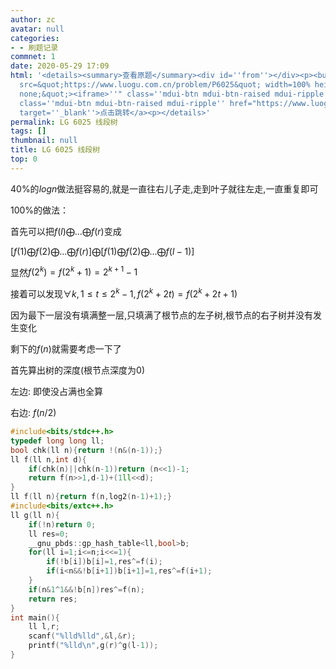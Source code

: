 ```yaml
---
author: zc
avatar: null
categories:
- - 刷题记录
commnet: 1
date: 2020-05-29 17:09
html: '<details><summary>查看原题</summary><div id=''from''></div><p><button onclick="document.getElementById(''from'').innerHTML=''<iframe
  src=&quot;https://www.luogu.com.cn/problem/P6025&quot; width=100% height=800px style=&quot;border:
  none;&quot;><iframe>''" class=''mdui-btn mdui-btn-raised mdui-ripple''>点击加载</button><a
  class=''mdui-btn mdui-btn-raised mdui-ripple'' href="https://www.luogu.com.cn/problem/P6025"
  target=''_blank''>点击跳转</a><p></details>'
permalink: LG 6025 线段树
tags: []
thumbnail: null
title: LG 6025 线段树
top: 0
---
```

40%的$log n$做法挺容易的,就是一直往右儿子走,走到叶子就往左走,一直重复即可

100%的做法：

首先可以把$f(l)\bigoplus\dots\bigoplus f(r)$变成

$[f(1)\bigoplus f(2)\bigoplus\dots\bigoplus f(r)]\bigoplus[f(1)\bigoplus f(2)\bigoplus\dots\bigoplus f(l-1)]$

显然$f(2^k)=f(2^k+1)=2^{k+1}-1$

接着可以发现$\forall k,1\le t\le 2^k-1,f(2^k+2t)=f(2^k+2t+1)$

因为最下一层没有填满整一层,只填满了根节点的左子树,根节点的右子树并没有发生变化

剩下的$f(n)$就需要考虑一下了

首先算出树的深度(根节点深度为0)

左边: 即使没占满也全算

右边: $f(n/2)$
```cpp
#include<bits/stdc++.h>
typedef long long ll;
bool chk(ll n){return !(n&(n-1));}
ll f(ll n,int d){
    if(chk(n)||chk(n-1))return (n<<1)-1;
    return f(n>>1,d-1)+(1ll<<d);
}
ll f(ll n){return f(n,log2(n-1)+1);}
#include<bits/extc++.h>
ll g(ll n){
    if(!n)return 0;
    ll res=0;
    __gnu_pbds::gp_hash_table<ll,bool>b;
    for(ll i=1;i<=n;i<<=1){
        if(!b[i])b[i]=1,res^=f(i);
        if(i<n&&!b[i+1])b[i+1]=1,res^=f(i+1);
    }
    if(n&1^1&&!b[n])res^=f(n);
    return res;
}
int main(){
    ll l,r;
    scanf("%lld%lld",&l,&r);
    printf("%lld\n",g(r)^g(l-1));
}
```
